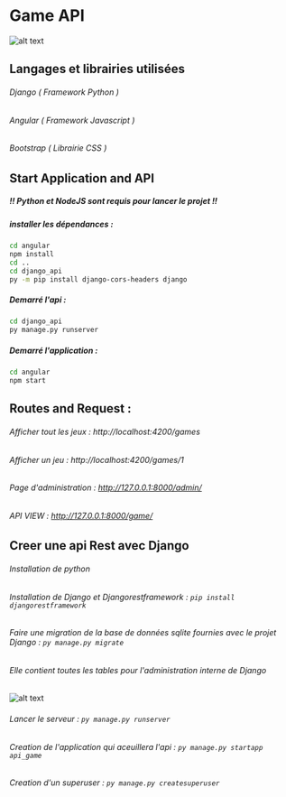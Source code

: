 # Game API

![alt text](https://images-wixmp-ed30a86b8c4ca887773594c2.wixmp.com/f/fbe721a3-fa20-46fd-92be-bdf95e351464/d6e8sy3-6b32f86d-3269-4ef6-bd6f-040becf113d3.png?token=eyJ0eXAiOiJKV1QiLCJhbGciOiJIUzI1NiJ9.eyJzdWIiOiJ1cm46YXBwOiIsImlzcyI6InVybjphcHA6Iiwib2JqIjpbW3sicGF0aCI6IlwvZlwvZmJlNzIxYTMtZmEyMC00NmZkLTkyYmUtYmRmOTVlMzUxNDY0XC9kNmU4c3kzLTZiMzJmODZkLTMyNjktNGVmNi1iZDZmLTA0MGJlY2YxMTNkMy5wbmcifV1dLCJhdWQiOlsidXJuOnNlcnZpY2U6ZmlsZS5kb3dubG9hZCJdfQ.lwpq3DZUbpMb1akNa8HepJVYCs6EMWUe-H8fy1hgazc)

## Langages et librairies utilisées

###### Django ( Framework Python )
###### Angular ( Framework Javascript )
###### Bootstrap ( Librairie CSS )


## **Start Application and API**

##### !! Python et NodeJS sont requis pour lancer le projet !!

##### **installer les dépendances :** 
```bash
cd angular
npm install
cd .. 
cd django_api 
py -m pip install django-cors-headers django
```

##### **Demarré l'api :** 
```bash
cd django_api 
py manage.py runserver
```
##### **Demarré l'application :** 
```bash
cd angular
npm start
```

## Routes and Request :

###### Afficher tout les jeux : http://localhost:4200/games
###### Afficher un jeu : http://localhost:4200/games/1
###### Page d'administration : http://127.0.0.1:8000/admin/
###### API VIEW : http://127.0.0.1:8000/game/

## Creer une api Rest avec Django

###### Installation de python 
###### Installation de Django et Djangorestframework : ```pip install djangorestframework ```

###### Faire une migration de la base de données sqlite fournies avec le projet Django : ```py manage.py migrate```
###### Elle contient toutes les tables pour l'administration interne de Django
![alt text](https://i.imgur.com/xmHxPJo.png) 

###### Lancer le serveur : ```py manage.py runserver```
###### Creation de l'application qui aceuillera l'api : ```py manage.py startapp api_game```

###### Creation d'un superuser : ```py manage.py createsuperuser```



